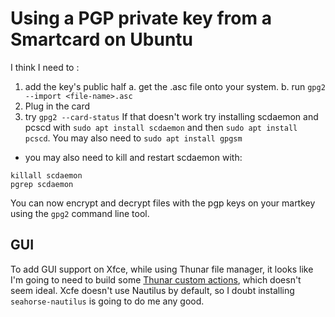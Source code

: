 # Using a PGP private key from a Smartcard on Ubuntu

I think I need to :
1. add the key's public half 
  a. get the .asc file onto your system. 
  b. run `gpg2 --import <file-name>.asc`
2. Plug in the card
3. try `gpg2 --card-status` If that doesn't work try installing scdaemon and pcscd with `sudo apt install scdaemon` and then `sudo apt install pcscd`. You may also need to `sudo apt install gpgsm`
  - you may also need to kill and restart scdaemon with: 
  ```
  killall scdaemon
  pgrep scdaemon
  ```

You can now encrypt and decrypt files with the pgp keys on your martkey using the `gpg2` command line tool. 

## GUI 

To add GUI support on Xfce, while using Thunar file manager, it looks like I'm going to need to build some [Thunar custom actions](https://help.ubuntu.com/community/ThunarCustomActions), which doesn't seem ideal. Xcfe doesn't use Nautilus by default, so I doubt installing `seahorse-nautilus` is going to do me any good.


